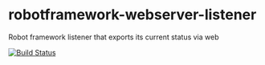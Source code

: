 # robotframework-webserver-listener
Robot framework listener that exports its current status via web

[![Build Status](https://travis-ci.org/jamofer/robotframework-webserver-listener.svg?branch=master)](https://travis-ci.org/jamofer/robotframework-webserver-listener)
